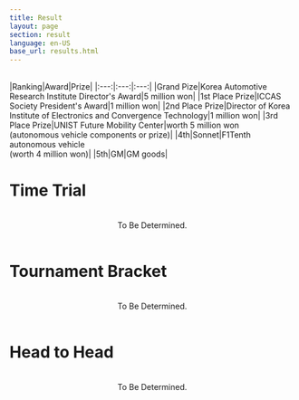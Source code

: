 ```yaml
---
title: Result
layout: page
section: result
language: en-US
base_url: results.html
---
```


<br>
|Ranking|Award|Prize|
|:---:|:---:|:---:|
|Grand Pize|Korea Automotive Research Institute Director's Award|5 million won|
|1st Place Prize|ICCAS Society President's Award|1 million won|
|2nd Place Prize|Director of Korea Institute of Electronics and Convergence Technology|1 million won|
|3rd Place Prize|UNIST Future Mobility Center|worth 5 million won <br>(autonomous vehicle components or prize)|
|4th|Sonnet|F1Tenth autonomous vehicle<br>(worth 4 million won)|
|5th|GM|GM goods|

# Time Trial

<br>
<center>
<!-- <img src="../images/result_tt.png"  style="width: 80%" alt="Time Trial" /> -->
To Be Determined.
</center>
<br>

# Tournament Bracket

<br>
<center>
<!-- <img src="../images/result_bracket.png"  style="width: 80%" alt="Tournament Bracket" /> -->
To Be Determined.
</center>
<br>

# Head to Head

<br>
<center>
<!-- <img src="../images/result_hth.png"  alt="Head to Head" /> -->
To Be Determined.
</center>
<br>
